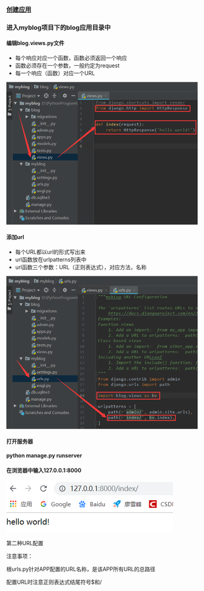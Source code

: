 ### [创建应用](https://github.com/lgy923/learn_python/blob/master/Django%E6%A1%86%E6%9E%B6/3_Django%E5%88%9B%E5%BB%BA%E5%BA%94%E7%94%A8.md#%E5%88%9B%E5%BB%BA%E5%BA%94%E7%94%A8)

### 进入myblog项目下的blog应用目录中

#### 编辑blog.views.py文件

-   每个响应对应一个函数，函数必须返回一个响应
-   函数必须存在一个参数，一般约定为request
-   每一个响应（函数）对应一个URL

![](images/1.png)

#### 添加url

-   每个URL都以url的形式写出来
-   url函数放在urlpatterns列表中
-   url函数三个参数：URL（正则表达式），对应方法，名称

![](images/2.png)

#### 打开服务器

**python manage.py runserver**

#### 在浏览器中输入127.0.0.1:8000

![](images/3.png)



第二种URL配置

注意事项：

根urls.py针对APP配置的URL名称，是该APP所有URL的总路径

配置URL时注意正则表达式结尾符号$和/